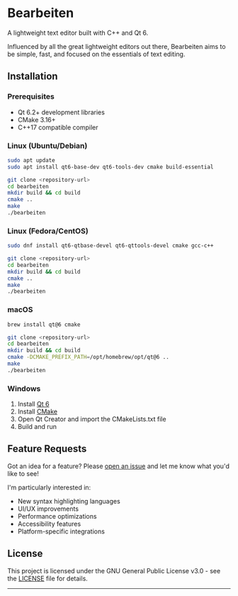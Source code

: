 # Bearbeiten

A lightweight text editor built with C++ and Qt 6.

Influenced by all the great lightweight editors out there, Bearbeiten aims to be simple, fast, and focused on the essentials of text editing.

## Installation

### Prerequisites

- Qt 6.2+ development libraries
- CMake 3.16+
- C++17 compatible compiler

### Linux (Ubuntu/Debian)

```bash
sudo apt update
sudo apt install qt6-base-dev qt6-tools-dev cmake build-essential

git clone <repository-url>
cd bearbeiten
mkdir build && cd build
cmake ..
make
./bearbeiten
```

### Linux (Fedora/CentOS)

```bash
sudo dnf install qt6-qtbase-devel qt6-qttools-devel cmake gcc-c++

git clone <repository-url>
cd bearbeiten
mkdir build && cd build
cmake ..
make
./bearbeiten
```

### macOS

```bash
brew install qt@6 cmake

git clone <repository-url>
cd bearbeiten
mkdir build && cd build
cmake -DCMAKE_PREFIX_PATH=/opt/homebrew/opt/qt@6 ..
make
./bearbeiten
```

### Windows

1. Install [Qt 6](https://www.qt.io/download)
2. Install [CMake](https://cmake.org/download/)
3. Open Qt Creator and import the CMakeLists.txt file
4. Build and run

## Feature Requests

Got an idea for a feature? Please [open an issue](https://github.com/username/bearbeiten/issues) and let me know what you'd like to see!

I'm particularly interested in:
- New syntax highlighting languages
- UI/UX improvements
- Performance optimizations
- Accessibility features
- Platform-specific integrations

## License

This project is licensed under the GNU General Public License v3.0 - see the [LICENSE](LICENSE) file for details.

---
